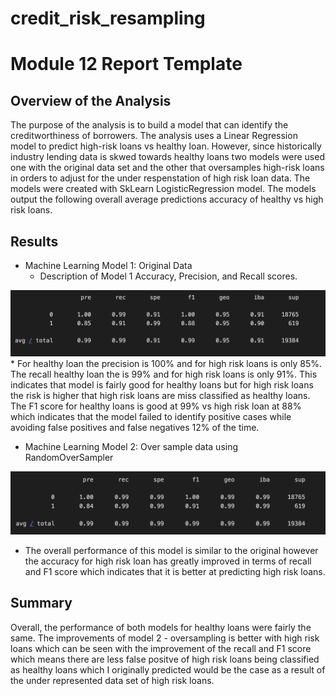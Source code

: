 # credit_risk_resampling
# Module 12 Report Template

## Overview of the Analysis

The purpose of the analysis is to build a model that can identify the creditworthiness of borrowers. The analysis uses a Linear Regression model to predict high-risk loans vs healthy loan. However, since historically industry lending data  is skwed towards healthy loans two models were used one with the original data set and the other that oversamples high-risk loans in orders to adjust for the under respenstation of high risk loan data. The models were created with SkLearn LogisticRegression model. The models output the following overall average predictions accuracy of healthy vs high risk loans. 

## Results

* Machine Learning Model 1: Original Data 
  * Description of Model 1 Accuracy, Precision, and Recall scores.

!['Model 1'](Resources/images/original_data_model1.png)
    * For healthy loan the precision is 100% and for high risk loans is only 85%. The recall healthy loan the is 99% and for high risk loans is only 91%. This indicates that model is fairly good for healthy loans but for high risk loans the risk is higher that high risk loans are miss classified as healthy loans. The F1 score for healthy loans is good at 99% vs high risk loan at 88% which indicates that the model failed to identify positive cases while avoiding false positives and false negatives 12% of the time. 

* Machine Learning Model 2: Over sample data using RandomOverSampler

!['Model 2'](Resources/images/oversample_data_model2.png)

  * The overall performance of this model is similar to the original however the accuracy for high risk loan has greatly improved in terms of recall and F1 score which indicates that it is better at predicting high risk loans. 

## Summary

Overall, the performance of both models for healthy loans were fairly the same. The improvements of model 2 - oversampling is better with high risk loans which can be seen with the improvement of the recall and F1 score which means there are less false positve of high risk loans being classified as healthy loans which I originally predicted would be the case as a result of the under represented data set of high risk loans. 

